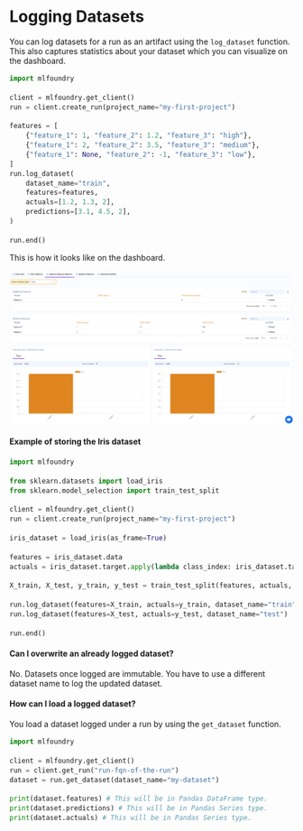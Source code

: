 # Logging Datasets

You can log datasets for a run as an artifact using the `log_dataset` function. This also captures statistics about your dataset which you can visualize on the dashboard.

```python
import mlfoundry

client = mlfoundry.get_client()
run = client.create_run(project_name="my-first-project")

features = [
    {"feature_1": 1, "feature_2": 1.2, "feature_3": "high"},
    {"feature_1": 2, "feature_2": 3.5, "feature_3": "medium"},
    {"feature_1": None, "feature_2": -1, "feature_3": "low"},
]
run.log_dataset(
    dataset_name="train",
    features=features,
    actuals=[1.2, 1.3, 2],
    predictions=[3.1, 4.5, 2],
)

run.end()
```
This is how it looks like on the dashboard.

![Dataset Stats](../../assets/guide_exp_dataset_stats.png)

#### Example of storing the Iris dataset

```python
import mlfoundry

from sklearn.datasets import load_iris
from sklearn.model_selection import train_test_split

client = mlfoundry.get_client()
run = client.create_run(project_name="my-first-project")

iris_dataset = load_iris(as_frame=True)

features = iris_dataset.data
actuals = iris_dataset.target.apply(lambda class_index: iris_dataset.target_names[class_index])

X_train, X_test, y_train, y_test = train_test_split(features, actuals, test_size=0.2, stratify=actuals, random_state=42)

run.log_dataset(features=X_train, actuals=y_train, dataset_name="train")
run.log_dataset(features=X_test, actuals=y_test, dataset_name="test")

run.end()
```

#### Can I overwrite an already logged dataset?

No. Datasets once logged are immutable. You have to use a different dataset name to log the updated dataset.

#### How can I load a logged dataset?

You load a dataset logged under a run by using the `get_dataset` function.


```python
import mlfoundry

client = mlfoundry.get_client()
run = client.get_run("run-fqn-of-the-run")
dataset = run.get_dataset(dataset_name="my-dataset")

print(dataset.features) # This will be in Pandas DataFrame type.
print(dataset.predictions) # This will be in Pandas Series type.
print(dataset.actuals) # This will be in Pandas Series type.
```
